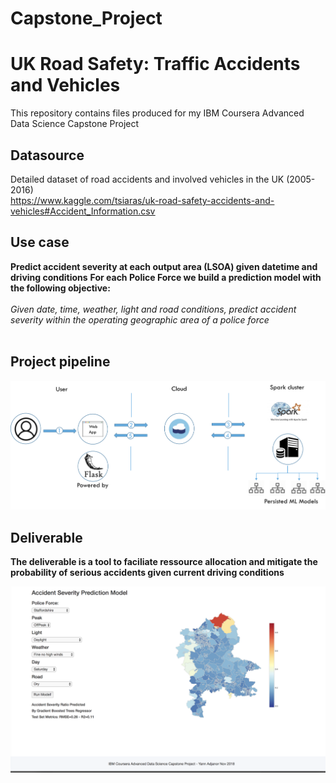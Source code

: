 # Capstone_Project
# UK Road Safety: Traffic Accidents and Vehicles
This repository contains files produced for my IBM Coursera Advanced Data Science Capstone Project

## Datasource
Detailed dataset of road accidents and involved vehicles in the UK (2005-2016)<br>
<U>https://www.kaggle.com/tsiaras/uk-road-safety-accidents-and-vehicles#Accident_Information.csv</U>
    


## Use case
<b>Predict accident severity at each output area (LSOA) given datetime and driving conditions</b>
<b>For each Police Force we build a prediction model with the following objective:</b><br>
<br>
<em>Given date, time, weather, light and road conditions, predict accident severity within the operating geographic area of a police force</em> <br>
<br>

## Project pipeline
![Pipeline](https://raw.githubusercontent.com/AttitudeAdjuster/Accident-Severity-Prediction/master/img/archi.png)
## Deliverable
<b>The deliverable is a tool to faciliate ressource allocation and mitigate the probability of serious accidents given current driving conditions</b>

![Web interface](https://raw.githubusercontent.com/AttitudeAdjuster/Accident-Severity-Prediction/master/img/Web%20Interface.png)
